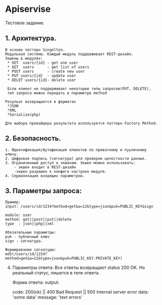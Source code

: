 Apiservise
==========

Тестовое задание.

## 1. Архитектура.
    В основе паттерн Singelton.
    Модульная система. Каждый модуль поддерживает REST-дизайн.
    Экшены в модулях:
     * GET  users/{id} - get one user
     * GET  users      - get list of users
     * POST users      - create new user
     * PUT users/{id}  - update user
     * DELET users/{id}- delete user

     Если клиент не поддерживает некоторые типы запросов(PUT, DELETE),
     тип запроса можно передать в параметре method

    Резульат возвращается в форматах
     *JSON
     *XML
     *Serialize(php)

    Для выбора провайдера результата используется паттерн Factory Method.

## 2. Безопасность.
    1. Идентификация/Аутификация клиентов по приватному и пуьличному ключу.
    2. Цифровая подпись (сигнатура) для проверки целостности данных.
    3. Ограниченный доступ к экшенам. Экшен можно использовать:
        - экшен входит в REST-дизайн
        -экшен разрешен к конфиге настроек модуля.
    4. Сериализация входящих параметров.

## 3. Параметры запроса:
    Пример:
    input: /users/id/1234?method=get&a=12&type=json&puk=PUBLIC_KEY&sign

    module: user
    method: get||post||put||delete
    type  : json||php||xml

    Обязательные параметры:
    puk - публичный ключ
    sign - сигнатура.

    Формирование сигнатуры:
    md5(/users/id/1234?method=get&a=12&type=json&puk=PUBLIC_KEY.PRIVATE_KEY)

4. Параметры ответа:
    Все ответы возвращают status 200 OK. Но реальный статус, пишется в теле ответа.

    Форма ответа:
    output:

    code: 200(ok) || 400 Bad Request || 500 Internal server error
    data: 'some data'
    message: 'text errors'


